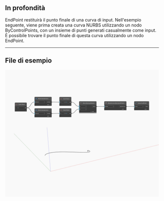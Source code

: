 ## In profondità
EndPoint restituirà il punto finale di una curva di input. Nell'esempio seguente, viene prima creata una curva NURBS utilizzando un nodo ByControlPoints, con un insieme di punti generati casualmente come input. È possibile trovare il punto finale di questa curva utilizzando un nodo EndPoint.
___
## File di esempio

![EndPoint](./Autodesk.DesignScript.Geometry.Curve.EndPoint_img.jpg)

